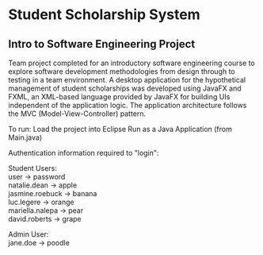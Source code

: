# Student Scholarship System
## Intro to Software Engineering Project

Team project completed for an introductory software engineering course to explore software development methodologies from design through to testing in a team environment. A desktop application for the hypothetical management of student scholarships was developed using JavaFX and FXML, an XML-based language provided by JavaFX for building UIs independent of the application logic. The application architecture follows the MVC (Model-View-Controller) pattern. 

To run:
Load the project into Eclipse
Run as a Java Application (from Main.java)

Authentication information required to "login":

Student Users:  
  user -> password  
  natalie.dean -> apple  
  jasmine.roebuck -> banana  
  luc.legere -> orange  
  mariella.nalepa -> pear  
  david.roberts -> grape  
  
Admin User:  
  jane.doe -> poodle  

